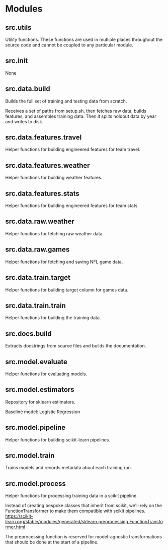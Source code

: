 # Modules

## src.utils
Utility functions. These functions are used in mutliple places throughout the source code and cannot be coupled to any particular module.

## src.__init__
None

## src.data.build
Builds the full set of training and testing data from scratch.

Receives a set of paths from setup.sh, then fetches raw data, builds features, and assembles training data. Then it splits holdout data by year and writes to disk.


## src.data.features.travel
Helper functions for building engineered features for team travel.

## src.data.features.weather
Helper functions for building weather features.

## src.data.features.stats
Helper functions for building engineered features for team stats.

## src.data.raw.weather
Helper functions for fetching raw weather data.

## src.data.raw.games
Helper functions for fetching and saving NFL game data.

## src.data.train.target
Helper functions for building target column for games data.

## src.data.train.train
Helper functions for building the training data.

## src.docs.build
Extracts docstrings from source files and builds the documentation.

## src.model.evaluate
Helper functions for evaluating models.

## src.model.estimators
Repository for sklearn estimators.

Baseline model: Logistic Regression


## src.model.pipeline
Helper functions for building scikit-learn pipelines.

## src.model.train
Trains models and records metadata about each training run.

## src.model.process
Helper functions for processing training data in a scikit pipeline.

Instead of creating bespoke classes that inherit from scikit, we'll rely on the FunctionTransformer to make them compatible with scikit pipelines. https://scikit-learn.org/stable/modules/generated/sklearn.preprocessing.FunctionTransformer.html

The preprocessing function is reserved for model-agnostic transformations that should be done at the start of a pipeline.


